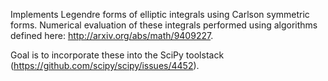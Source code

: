 Implements Legendre forms of elliptic integrals using Carlson symmetric forms.
Numerical evaluation of these integrals performed using algorithms defined
here: http://arxiv.org/abs/math/9409227.

Goal is to incorporate these into the SciPy toolstack
(https://github.com/scipy/scipy/issues/4452).


